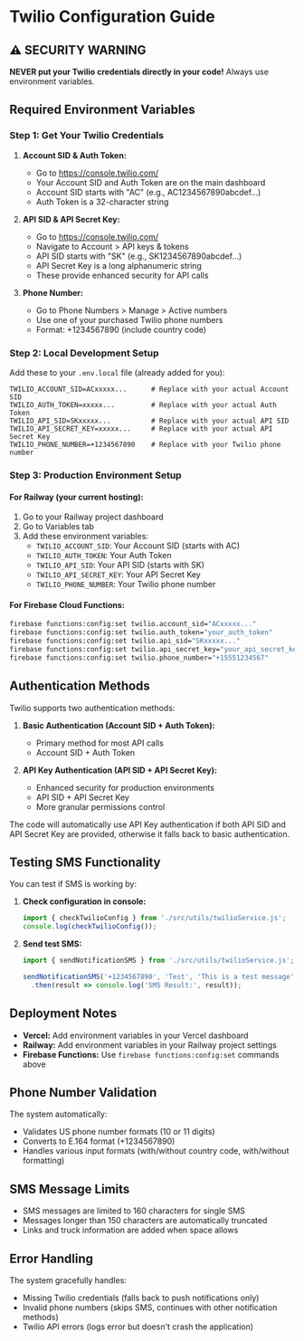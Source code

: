 # Twilio Configuration Guide

## ⚠️ SECURITY WARNING
**NEVER put your Twilio credentials directly in your code!** Always use environment variables.

## Required Environment Variables

### Step 1: Get Your Twilio Credentials
1. **Account SID & Auth Token:**
   - Go to https://console.twilio.com/
   - Your Account SID and Auth Token are on the main dashboard
   - Account SID starts with "AC" (e.g., AC1234567890abcdef...)
   - Auth Token is a 32-character string

2. **API SID & API Secret Key:**
   - Go to https://console.twilio.com/
   - Navigate to Account > API keys & tokens
   - API SID starts with "SK" (e.g., SK1234567890abcdef...)
   - API Secret Key is a long alphanumeric string
   - These provide enhanced security for API calls

3. **Phone Number:**
   - Go to Phone Numbers > Manage > Active numbers
   - Use one of your purchased Twilio phone numbers
   - Format: +1234567890 (include country code)

### Step 2: Local Development Setup
Add these to your `.env.local` file (already added for you):
```
TWILIO_ACCOUNT_SID=ACxxxxx...      # Replace with your actual Account SID
TWILIO_AUTH_TOKEN=xxxxx...         # Replace with your actual Auth Token  
TWILIO_API_SID=SKxxxxx...          # Replace with your actual API SID
TWILIO_API_SECRET_KEY=xxxxx...     # Replace with your actual API Secret Key
TWILIO_PHONE_NUMBER=+1234567890    # Replace with your Twilio phone number
```

### Step 3: Production Environment Setup

#### For Railway (your current hosting):
1. Go to your Railway project dashboard
2. Go to Variables tab
3. Add these environment variables:
   - `TWILIO_ACCOUNT_SID`: Your Account SID (starts with AC)
   - `TWILIO_AUTH_TOKEN`: Your Auth Token
   - `TWILIO_API_SID`: Your API SID (starts with SK)
   - `TWILIO_API_SECRET_KEY`: Your API Secret Key
   - `TWILIO_PHONE_NUMBER`: Your Twilio phone number

#### For Firebase Cloud Functions:
```bash
firebase functions:config:set twilio.account_sid="ACxxxxx..."
firebase functions:config:set twilio.auth_token="your_auth_token"
firebase functions:config:set twilio.api_sid="SKxxxxx..."
firebase functions:config:set twilio.api_secret_key="your_api_secret_key"
firebase functions:config:set twilio.phone_number="+15551234567"
```

## Authentication Methods
Twilio supports two authentication methods:

1. **Basic Authentication (Account SID + Auth Token):**
   - Primary method for most API calls
   - Account SID + Auth Token

2. **API Key Authentication (API SID + API Secret Key):**
   - Enhanced security for production environments
   - API SID + API Secret Key
   - More granular permissions control

The code will automatically use API Key authentication if both API SID and API Secret Key are provided, otherwise it falls back to basic authentication.

## Testing SMS Functionality

You can test if SMS is working by:

1. **Check configuration in console:**
   ```javascript
   import { checkTwilioConfig } from './src/utils/twilioService.js';
   console.log(checkTwilioConfig());
   ```

2. **Send test SMS:**
   ```javascript
   import { sendNotificationSMS } from './src/utils/twilioService.js';
   
   sendNotificationSMS('+1234567890', 'Test', 'This is a test message')
     .then(result => console.log('SMS Result:', result));
   ```

## Deployment Notes

- **Vercel:** Add environment variables in your Vercel dashboard
- **Railway:** Add environment variables in your Railway project settings
- **Firebase Functions:** Use `firebase functions:config:set` commands above

## Phone Number Validation

The system automatically:
- Validates US phone number formats (10 or 11 digits)
- Converts to E.164 format (+1234567890)
- Handles various input formats (with/without country code, with/without formatting)

## SMS Message Limits

- SMS messages are limited to 160 characters for single SMS
- Messages longer than 150 characters are automatically truncated
- Links and truck information are added when space allows

## Error Handling

The system gracefully handles:
- Missing Twilio credentials (falls back to push notifications only)
- Invalid phone numbers (skips SMS, continues with other notification methods)
- Twilio API errors (logs error but doesn't crash the application)
